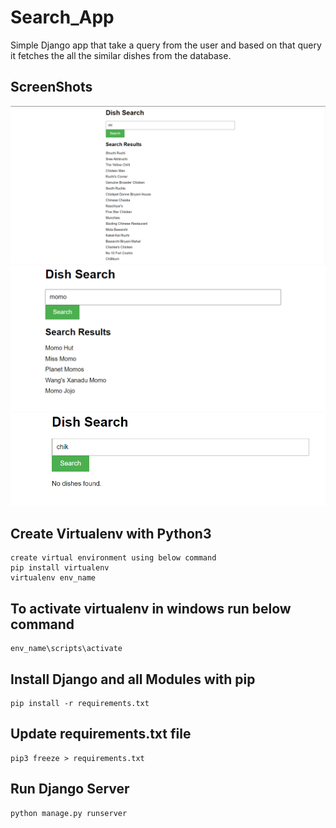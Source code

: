 # Search_App
Simple Django app that take a query from the user and based on that query it fetches the all the similar dishes from the database.
## ScreenShots 
<img src="/dish_search_app/templates/Screenshot%202023-06-21%20222618.png" >
<img src="/dish_search_app/templates/Screenshot%202023-06-21%20222704.png" >
<img src="/dish_search_app/templates/Screenshot%202023-06-21%20222651.png" >


## Create Virtualenv with Python3
	create virtual environment using below command
  	pip install virtualenv
  	virtualenv env_name
  
## To activate virtualenv in windows run below command
  	env_name\scripts\activate
	
## Install Django and all Modules with pip
	pip install -r requirements.txt 
 
## Update requirements.txt file
	pip3 freeze > requirements.txt

## Run Django Server
	python manage.py runserver



